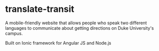 # translate-transit

A mobile-friendly website that allows people who speak two different languages to communicate about getting directions on Duke University's campus.

Built on Ionic framework for Angular JS and Node.js
